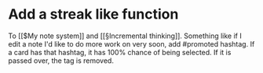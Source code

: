 # Add a streak like function
To [[$My note system]] and [[§Incremental thinking]]. Something like if I edit a note I'd like to do more work on very soon, add #promoted hashtag. If a card has that hashtag, it has 100% chance of being selected. If it is passed over, the tag is removed.

<!-- #p1 -->

<!-- {BearID:99B1542A-F4F8-4F33-9ED3-89AAA3777869-3021-00000CB97662A282} -->

